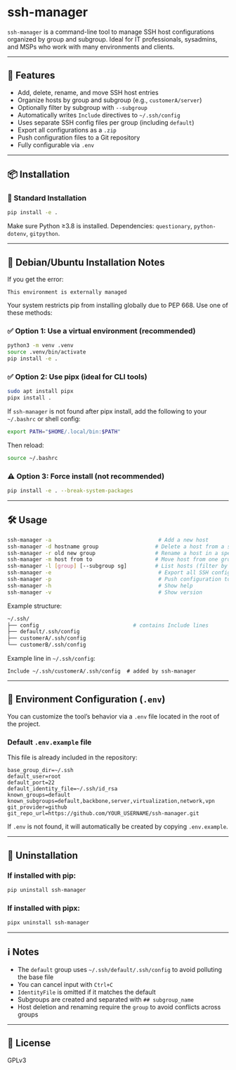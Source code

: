 # ssh-manager

`ssh-manager` is a command-line tool to manage SSH host configurations organized by group and subgroup. Ideal for IT professionals, sysadmins, and MSPs who work with many environments and clients.

---

## 🚀 Features
- Add, delete, rename, and move SSH host entries
- Organize hosts by group and subgroup (e.g., `customerA/server`)
- Optionally filter by subgroup with `--subgroup`
- Automatically writes `Include` directives to `~/.ssh/config`
- Uses separate SSH config files per group (including `default`)
- Export all configurations as a `.zip`
- Push configuration files to a Git repository
- Fully configurable via `.env`

---

## 📦 Installation

### 🔧 Standard Installation
```bash
pip install -e .
```
Make sure Python ≥3.8 is installed. Dependencies: `questionary`, `python-dotenv`, `gitpython`.

---

## 🐧 Debian/Ubuntu Installation Notes
If you get the error:
```
This environment is externally managed
```
Your system restricts pip from installing globally due to PEP 668. Use one of these methods:

### ✅ Option 1: Use a virtual environment (recommended)
```bash
python3 -m venv .venv
source .venv/bin/activate
pip install -e .
```

### ✅ Option 2: Use pipx (ideal for CLI tools)
```bash
sudo apt install pipx
pipx install .
```

If `ssh-manager` is not found after pipx install, add the following to your `~/.bashrc` or shell config:
```bash
export PATH="$HOME/.local/bin:$PATH"
```
Then reload:
```bash
source ~/.bashrc
```

### ⚠️ Option 3: Force install (not recommended)
```bash
pip install -e . --break-system-packages
```

---

## 🛠️ Usage
```bash
ssh-manager -a                                  # Add a new host
ssh-manager -d hostname group                  # Delete a host from a specific group
ssh-manager -r old new group                   # Rename a host in a specific group
ssh-manager -m host from to                    # Move host from one group/subgroup to another
ssh-manager -l [group] [--subgroup sg]         # List hosts (filter by group and optional subgroup)
ssh-manager -e                                  # Export all SSH config files as .zip
ssh-manager -p                                  # Push configuration to Git
ssh-manager -h                                  # Show help
ssh-manager -v                                  # Show version
```

Example structure:
```bash
~/.ssh/
├── config                              # contains Include lines
├── default/.ssh/config
├── customerA/.ssh/config
└── customerB/.ssh/config
```

Example line in `~/.ssh/config`:
```ssh
Include ~/.ssh/customerA/.ssh/config  # added by ssh-manager
```

---

## 📁 Environment Configuration (`.env`)
You can customize the tool’s behavior via a `.env` file located in the root of the project.

### Default `.env.example` file
This file is already included in the repository:
```dotenv
base_group_dir=~/.ssh
default_user=root
default_port=22
default_identity_file=~/.ssh/id_rsa
known_groups=default
known_subgroups=default,backbone,server,virtualization,network,vpn
git_provider=github
git_repo_url=https://github.com/YOUR_USERNAME/ssh-manager.git
```

If `.env` is not found, it will automatically be created by copying `.env.example`.

---

## 🔄 Uninstallation

### If installed with pip:
```bash
pip uninstall ssh-manager
```

### If installed with pipx:
```bash
pipx uninstall ssh-manager
```

---

## ℹ️ Notes
- The `default` group uses `~/.ssh/default/.ssh/config` to avoid polluting the base file
- You can cancel input with `Ctrl+C`
- `IdentityFile` is omitted if it matches the default
- Subgroups are created and separated with `## subgroup_name`
- Host deletion and renaming require the `group` to avoid conflicts across groups

---

## 📜 License
GPLv3
